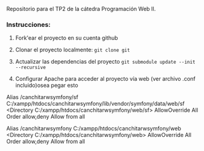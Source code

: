 Repositorio para el TP2 de la cátedra Programación Web II.

### Instrucciones:

1. Fork'ear el proyecto en su cuenta github

2. Clonar el proyecto localmente:
    `git clone git`


3. Actualizar las dependencias del proyecto
    `git submodule update --init --recursive`

4. Configurar Apache para acceder al proyecto vía web (ver archivo .conf incluido)osea pegar esto
  
Alias /canchitarwsymfony/sf C:/xampp/htdocs/canchitarwsymfony/lib/vendor/symfony/data/web/sf
<Directory C:/xampp/htdocs/canchitarwsymfony/web/sf>
    AllowOverride All
    Order allow,deny
    Allow from all
</Directory>

Alias /canchitarwsymfony C:/xampp/htdocs/canchitarwsymfony/web
<Directory C:/xampp/htdocs/canchitarwsymfony/web>
    AllowOverride All
    Order allow,deny
    Allow from all
</Directory>
